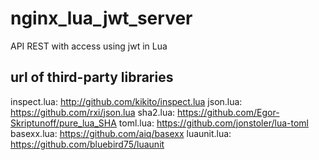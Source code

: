 # nginx_lua_jwt_server

API REST with access using jwt in Lua

## url of third-party libraries

inspect.lua: http://github.com/kikito/inspect.lua
json.lua: https://github.com/rxi/json.lua
sha2.lua: https://github.com/Egor-Skriptunoff/pure_lua_SHA
toml.lua: https://github.com/jonstoler/lua-toml
basexx.lua: https://github.com/aiq/basexx
luaunit.lua: https://github.com/bluebird75/luaunit